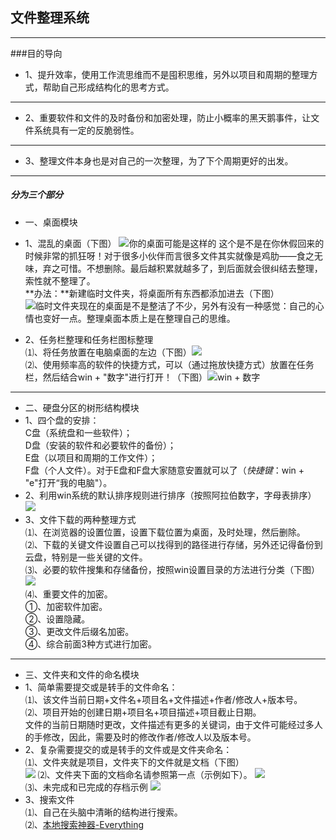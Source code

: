 ## 文件整理系统

----------
###目的导向
- 1、提升效率，使用工作流思维而不是囤积思维，另外以项目和周期的整理方式，帮助自己形成结构化的思考方式。
 ---
- 2、重要软件和文件的及时备份和加密处理，防止小概率的黑天鹅事件，让文件系统具有一定的反脆弱性。
 ---
- 3、整理文件本身也是对自己的一次整理，为了下个周期更好的出发。

------

##### 分为三个部分
 - 一、桌面模块
  - 1、混乱的桌面（下图） 
  ![你的桌面可能是这样的](http://i.imgur.com/L8wASYj.jpg)
这个是不是在你休假回来的时候非常的抓狂呀！对于很多小伙伴而言很多文件其实就像是鸡肋——食之无味，弃之可惜。不想删除。最后越积累就越多了，到后面就会很纠结去整理，索性就不整理了。                                                   
**办法：**新建临时文件夹，将桌面所有东西都添加进去（下图）  
![临时文件夹](http://i.imgur.com/QL1uoNC.jpg)现在的桌面是不是整洁了不少，另外有没有一种感觉：自己的心情也变好一点。整理桌面本质上是在整理自己的思维。  
  
  - 2、任务栏整理和任务栏图标整理  
⑴、将任务放置在电脑桌面的左边（下图）![](http://i.imgur.com/ooWCAXo.jpg)     
⑵、使用频率高的软件的快捷方式，可以（通过拖放快捷方式）放置在任务栏，然后结合win + "数字"进行打开！（下图）![win + 数字](http://i.imgur.com/EnuOE9s.jpg)


 - --
 - 二、硬盘分区的树形结构模块
  - 1、四个盘的安排：  
   C盘（系统盘和一些软件）；  
   D盘（安装的软件和必要软件的备份）；  
   E盘（以项目和周期的工作文件）；  
   F盘（个人文件）。对于E盘和F盘大家随意安置就可以了（*快捷键*：win + "e"打开“我的电脑"）。
  - 2、利用win系统的默认排序规则进行排序（按照阿拉伯数字，字母表排序） 
   ![](http://i.imgur.com/jNlLZEy.png)
  - 3、文件下载的两种整理方式  
   ⑴、在浏览器的设置位置，设置下载位置为桌面，及时处理，然后删除。  
   ⑵、下载的关键文件设置自己可以找得到的路径进行存储，另外还记得备份到云盘，特别是一些关键的文件。  
   ⑶、必要的软件搜集和存储备份，按照win设置目录的方法进行分类（下图）![](http://i.imgur.com/4qYAsPA.png)  
   ⑷、重要文件的加密。  
   ①、加密软件加密。  
   ②、设置隐藏。  
   ③、更改文件后缀名加密。  
   ④、综合前面3种方式进行加密。

---
 - 三、文件夹和文件的命名模块
  - 1、简单需要提交或是转手的文件命名：  
  ⑴、该文件当前日期+文件名+项目名+文件描述+作者/修改人+版本号。  
  ⑵、项目开始的创建日期+项目名+项目描述+项目截止日期。  
  文件的当前日期随时更改，文件描述有更多的关键词，由于文件可能经过多人的手修改，因此，需要及时的修改作者/修改人以及版本号。
  - 2、复杂需要提交的或是转手的文件或是文件夹命名：  
  ⑴、文件夹就是项目，文件夹下的文件就是文档（下图）  
  ![](http://i.imgur.com/WeLKQtc.png)
  ⑵、文件夹下面的文档命名请参照第一点（示例如下）。
  ![](http://i.imgur.com/zZK8FRj.png)  
  ⑶、未完成和已完成的存档示例
  ![](http://i.imgur.com/Dnn1QCI.png)    
  - 3、搜索文件   
  ⑴、自己在头脑中清晰的结构进行搜索。  
  ⑵、[本地搜索神器-Everything](http://www.voidtools.com/)


  
  
